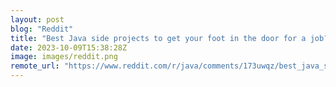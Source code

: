 ```yaml
---
layout: post
blog: "Reddit"
title: "Best Java side projects to get your foot in the door for a job?"
date: 2023-10-09T15:38:28Z
image: images/reddit.png
remote_url: "https://www.reddit.com/r/java/comments/173uwqz/best_java_side_projects_to_get_your_foot_in_the/"
---
```

